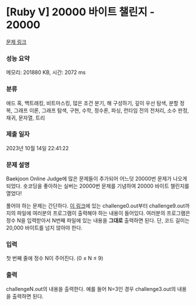 # [Ruby V] 20000 바이트 챌린지 - 20000 

[문제 링크](https://www.acmicpc.net/problem/20000) 

### 성능 요약

메모리: 201880 KB, 시간: 2072 ms

### 분류

애드 혹, 백트래킹, 비트마스킹, 많은 조건 분기, 해 구성하기, 깊이 우선 탐색, 분할 정복, 그래프 이론, 그래프 탐색, 구현, 수학, 정수론, 파싱, 런타임 전의 전처리, 소수 판정, 재귀, 문자열, 트리

### 제출 일자

2023년 10월 14일 22:41:22

### 문제 설명

<p>Baekjoon Online Judge에 많은 문제들이 추가되어 어느덧 20000번 문제가 나오게 되었다. 숏코딩을 좋아하는 실버는 20000번 문제를 기념하여 20000 바이트 챌린지를 열었다!</p>

<p>풀어야 하는 문제는 간단하다. <a href="https://upload.acmicpc.net/a921f42a-9e94-4fa7-a7bc-58608c92a1cf/">이 링크</a>에 있는 challenge0.out부터 challenge9.out까지의 파일에 여러분의 프로그램이 출력해야 하는 내용이 들어있다. 여러분의 프로그램은 정수 N을 입력받아서 N번째 파일에 있는 내용을 <strong>그대로</strong> 출력하면 된다. 단, 코드 길이는 20,000 바이트를 넘지 않아야 한다.</p>

### 입력 

 <p>첫 번째 줄에 정수 N이 주어진다. (0 ≤ N ≤ 9)</p>

### 출력 

 <p>challengeN.out의 내용을 출력한다. 예를 들어 N=3인 경우 challenge3.out의 내용을 출력하면 된다.</p>


